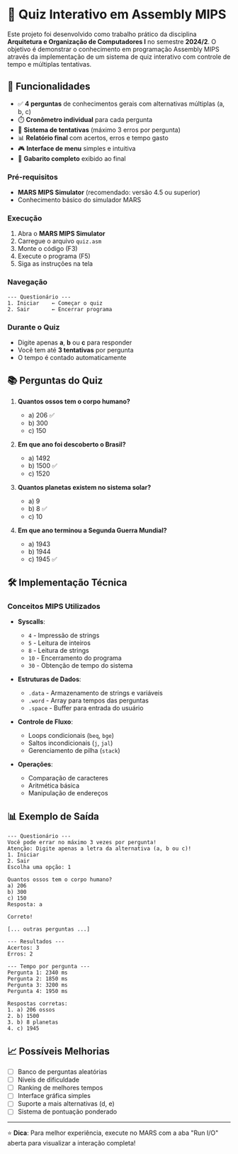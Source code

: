 # 🎯 Quiz Interativo em Assembly MIPS

Este projeto foi desenvolvido como trabalho prático da disciplina **Arquitetura e Organização de Computadores I** no semestre **2024/2**. O objetivo é demonstrar o conhecimento em programação Assembly MIPS através da implementação de um sistema de quiz interativo com controle de tempo e múltiplas tentativas.

## 🚀 Funcionalidades

- ✅ **4 perguntas** de conhecimentos gerais com alternativas múltiplas (a, b, c)
- ⏱️ **Cronômetro individual** para cada pergunta
- 🔄 **Sistema de tentativas** (máximo 3 erros por pergunta)
- 📊 **Relatório final** com acertos, erros e tempo gasto
- 🎮 **Interface de menu** simples e intuitiva
- 📝 **Gabarito completo** exibido ao final

### Pré-requisitos
- **MARS MIPS Simulator** (recomendado: versão 4.5 ou superior)
- Conhecimento básico do simulador MARS

### Execução
1. Abra o **MARS MIPS Simulator**
2. Carregue o arquivo `quiz.asm`
3. Monte o código (F3)
4. Execute o programa (F5)
5. Siga as instruções na tela

### Navegação
```
--- Questionário ---
1. Iniciar    ← Começar o quiz
2. Sair       ← Encerrar programa
```

### Durante o Quiz
- Digite apenas **a**, **b** ou **c** para responder
- Você tem até **3 tentativas** por pergunta
- O tempo é contado automaticamente

## 📚 Perguntas do Quiz

1. **Quantos ossos tem o corpo humano?**
   - a) 206 ✅
   - b) 300
   - c) 150

2. **Em que ano foi descoberto o Brasil?**
   - a) 1492
   - b) 1500 ✅
   - c) 1520

3. **Quantos planetas existem no sistema solar?**
   - a) 9
   - b) 8 ✅
   - c) 10

4. **Em que ano terminou a Segunda Guerra Mundial?**
   - a) 1943
   - b) 1944
   - c) 1945 ✅

## 🛠️ Implementação Técnica

### Conceitos MIPS Utilizados

- **Syscalls**:
  - `4` - Impressão de strings
  - `5` - Leitura de inteiros
  - `8` - Leitura de strings
  - `10` - Encerramento do programa
  - `30` - Obtenção de tempo do sistema

- **Estruturas de Dados**:
  - `.data` - Armazenamento de strings e variáveis
  - `.word` - Array para tempos das perguntas
  - `.space` - Buffer para entrada do usuário

- **Controle de Fluxo**:
  - Loops condicionais (`beq`, `bge`)
  - Saltos incondicionais (`j`, `jal`)
  - Gerenciamento de pilha (`stack`)

- **Operações**:
  - Comparação de caracteres
  - Aritmética básica
  - Manipulação de endereços

## 📊 Exemplo de Saída

```
--- Questionário ---
Você pode errar no máximo 3 vezes por pergunta!
Atenção: Digite apenas a letra da alternativa (a, b ou c)!
1. Iniciar
2. Sair
Escolha uma opção: 1

Quantos ossos tem o corpo humano?
a) 206
b) 300
c) 150
Resposta: a

Correto!

[... outras perguntas ...]

--- Resultados ---
Acertos: 3
Erros: 2

--- Tempo por pergunta ---
Pergunta 1: 2340 ms
Pergunta 2: 1850 ms
Pergunta 3: 3200 ms
Pergunta 4: 1950 ms

Respostas corretas:
1. a) 206 ossos
2. b) 1500
3. b) 8 planetas
4. c) 1945
```

## 📈 Possíveis Melhorias

- [ ] Banco de perguntas aleatórias
- [ ] Níveis de dificuldade
- [ ] Ranking de melhores tempos
- [ ] Interface gráfica simples
- [ ] Suporte a mais alternativas (d, e)
- [ ] Sistema de pontuação ponderado

---

⭐ **Dica**: Para melhor experiência, execute no MARS com a aba "Run I/O" aberta para visualizar a interação completa!
